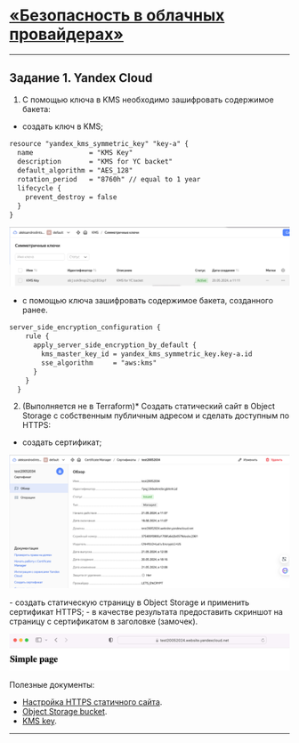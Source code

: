 # [«Безопасность в облачных провайдерах»  ](https://github.com/netology-code/clopro-homeworks/blob/main/15.3.md)
---
## Задание 1. Yandex Cloud   

1. С помощью ключа в KMS необходимо зашифровать содержимое бакета:

 - создать ключ в KMS;

```
resource "yandex_kms_symmetric_key" "key-a" {
  name              = "KMS Key"
  description       = "KMS for YC backet"
  default_algorithm = "AES_128"
  rotation_period   = "8760h" // equal to 1 year
  lifecycle {
    prevent_destroy = false
  }
}
```

<p align="center">
  <img width="" height="" src="./scr/1.png">
</p>


 - с помощью ключа зашифровать содержимое бакета, созданного ранее.
```
server_side_encryption_configuration {
    rule {
      apply_server_side_encryption_by_default {
        kms_master_key_id = yandex_kms_symmetric_key.key-a.id
        sse_algorithm     = "aws:kms"
      }
    }
  }

```
2. (Выполняется не в Terraform)* Создать статический сайт в Object Storage c собственным публичным адресом и сделать доступным по HTTPS:

 - создать сертификат;
 <p align="center">
  <img width="" height="" src="./scr/2.png">
</p>
 - создать статическую страницу в Object Storage и применить сертификат HTTPS;
 - в качестве результата предоставить скриншот на страницу с сертификатом в заголовке (замочек).
 <p align="center">
  <img width="" height="" src="./scr/3.png">
</p>

Полезные документы:

- [Настройка HTTPS статичного сайта](https://cloud.yandex.ru/docs/storage/operations/hosting/certificate).
- [Object Storage bucket](https://registry.terraform.io/providers/yandex-cloud/yandex/latest/docs/resources/storage_bucket).
- [KMS key](https://registry.terraform.io/providers/yandex-cloud/yandex/latest/docs/resources/kms_symmetric_key).

--- 